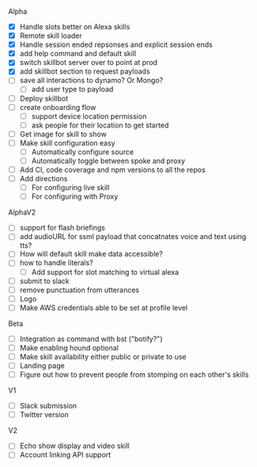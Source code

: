 Alpha
- [X] Handle slots better on Alexa skills
- [X] Remote skill loader
- [X] Handle session ended repsonses and explicit session ends
- [X] add help command and default skill
- [X] switch skillbot server over to point at prod
- [X] add skillbot section to request payloads
- [ ] save all interactions to dynamo? Or Mongo?
    - [ ] add user type to payload
- [ ] Deploy skillbot
- [ ] create onboarding flow
    - [ ] support device location permission
    - [ ] ask people for their location to get started
- [ ] Get image for skill to show
- [ ] Make skill configuration easy
    - [ ] Automatically configure source
    - [ ] Automatically toggle between spoke and proxy
- [ ] Add CI, code coverage and npm versions to all the repos
- [ ] Add directions
    - [ ] For configuring live skill
    - [ ] For configuring with Proxy

AlphaV2
- [ ] support for flash briefings
- [ ] add audioURL for ssml payload that concatnates voice and text using tts?
- [ ] How will default skill make data accessible?
- [ ] how to handle literals?
    - [ ] Add support for slot matching to virtual alexa
- [ ] submit to slack
- [ ] remove punctuation from utterances
- [ ] Logo
- [ ] Make AWS credentials able to be set at profile level

Beta
- [ ] Integration as command with bst ("botify?")
- [ ] Make enabling hound optional
- [ ] Make skill availability either public or private to use
- [ ] Landing page
- [ ] Figure out how to prevent people from stomping on each other's skills

V1
- [ ] Slack submission
- [ ] Twitter version

V2
- [ ] Echo show display and video skill
- [ ] Account linking API support
